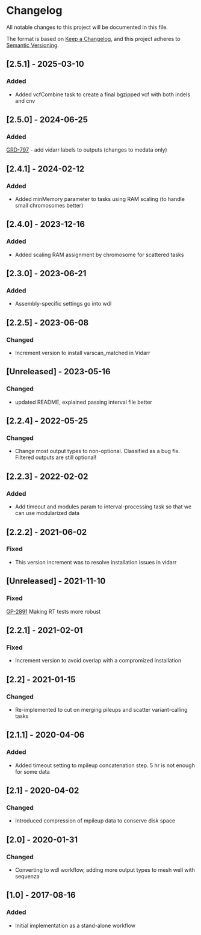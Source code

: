 # Changelog
All notable changes to this project will be documented in this file.

The format is based on [Keep a Changelog](https://keepachangelog.com/en/1.0.0/),
and this project adheres to [Semantic Versioning](https://semver.org/spec/v2.0.0.html).

## [2.5.1] - 2025-03-10
### Added
- Added vcfCombine task to create a final bgzipped vcf with both indels and cnv

## [2.5.0] - 2024-06-25
### Added
[GRD-797](https://jira.oicr.on.ca/browse/GRD-797) - add vidarr labels to outputs (changes to medata only)

## [2.4.1] - 2024-02-12
### Added
- Added minMemory parameter to tasks using RAM scaling (to handle small chromosomes better)

## [2.4.0] - 2023-12-16
### Added
- Added scaling RAM assignment by chromosome for scattered tasks

## [2.3.0] - 2023-06-21
### Added
- Assembly-specific settings go into wdl

## [2.2.5] - 2023-06-08
### Changed
- Increment version to install varscan_matched in Vidarr

## [Unreleased] - 2023-05-16
### Changed
- updated README, explained passing interval file better

## [2.2.4] - 2022-05-25
### Changed
- Change most output types to non-optional. Classified as a bug fix. Filtered outputs are still optional!

## [2.2.3] - 2022-02-02
### Added
- Add timeout and modules param to interval-processing task so that we can use modularized data

## [2.2.2] - 2021-06-02
### Fixed
- This version increment was to resolve installation issues in vidarr

## [Unreleased] - 2021-11-10
### Fixed
[GP-2891](https://jira.oicr.on.ca/browse/GP-2891) Making RT tests more robust

## [2.2.1] - 2021-02-01
### Fixed
- Increment version to avoid overlap with a compromized installation

## [2.2]   - 2021-01-15
### Changed
- Re-implemented to cut on merging pileups and scatter variant-calling tasks

## [2.1.1] - 2020-04-06
### Added
- Added timeout setting to mpileup concatenation step. 5 hr is not enough for some data

## [2.1] - 2020-04-02
### Changed
- Introduced compression of mpileup data to conserve disk space

## [2.0] - 2020-01-31
### Changed
- Converting to wdl workflow, adding more output types to mesh well with sequenza

## [1.0] - 2017-08-16
### Added
- Initial implementation as a stand-alone workflow


